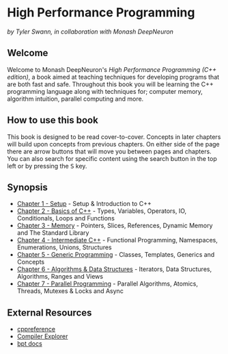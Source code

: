 # High Performance Programming

_by Tyler Swann, in collaboration with Monash DeepNeuron_

## Welcome

Welcome to Monash DeepNeuron's _High Performance Programming (C++ edition)_, a book aimed at teaching techniques for developing programs that are both fast and safe. Throughout this book you will be learning the C++ programming language along with techniques for; computer memory, algorithm intuition, parallel computing and more.

## How to use this book

This book is designed to be read cover-to-cover. Concepts in later chapters will build upon concepts from previous chapters. On either side of the page there are arrow buttons that will move you between pages and chapters. You can also search for specific content using the search button in the top left or by pressing the <kbd>S</kbd> key.

## Synopsis

- [Chapter 1 - Setup](./chapter1/chapter1.md) - Setup & Introduction to C++
- [Chapter 2 - Basics of C++](./chapter2/chapter2.md) - Types, Variables, Operators, IO, Conditionals, Loops and Functions
- [Chapter 3 - Memory](./chapter3/chapter3.md) - Pointers, Slices, References, Dynamic Memory and The Standard Library
- [Chapter 4 - Intermediate C++](./chapter4/chapter4.md) - Functional Programming, Namespaces, Enumerations, Unions, Structures
- [Chapter 5 - Generic Programming](./chapter5/chapter5.md) - Classes, Templates, Generics and Concepts
- [Chapter 6 - Algorithms & Data Structures](./chapter6/chapter6.md) - Iterators, Data Structures, Algorithms, Ranges and Views
- [Chapter 7 - Parallel Programming](./chapter7/chapter7.md) - Parallel Algorithms, Atomics, Threads, Mutexes & Locks and Async

<!-- ## Weekly Meetups

Each week, the team will meet at Monash Clayton Campus (location, day, time etc. are TBD) were we will go through the content, tackle any issues and misunderstandings, experiment, discuss ideas and showcase things people have built.

It is expected that all team members show up for the meetups in person unless previously discussed with the management team. There will be online access and we have plans to record it for future reference but again, ideally everyone is present for the meetups.

Each week I will make an announcement containing any information regarding the weekly meetup. Meetup times and locations are expected to remain relatively consistent throughout the series. Any clashes will be dealt with in the meetup the week before and announced to all members. -->

## External Resources

- [cppreference](https://en.cppreference.com/w/Main_Page)
- [Compiler Explorer](https://www.godbolt.org/)
- [bpt docs](https://bpt.pizza/docs/latest/index.html)
